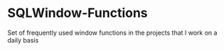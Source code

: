# SQLWindow-Functions
Set of frequently used window functions in the projects that I work on a daily basis
